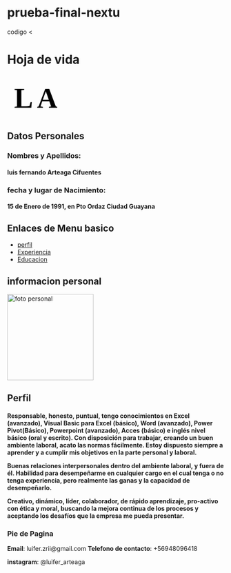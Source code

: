 # prueba-final-nextu
codigo
<<!DOCTYPE html>
<html>
  <head>
    <meta charset="utf-8">
    <h1><title>Hoja de Vida</title></h1>
  </head>
  <body>
      <h1>Hoja de vida</h1>
    <svg width="300" height="100" xmlns="http://www.w3.org/2000/svg" xmlns:svg="http://www.w3.org/2000/svg">
    <!-- Created with SVG-edit - http://svg-edit.googlecode.com/ -->
    <g>
    <title>Layer 1</title>
    <text stroke="#000000" font-weight="bold" transform="matrix(3.2826239585833146,0,0,3.3793103694915767,-356.5951700964972,-878.2413860559462) " xml:space="preserve" text-anchor="middle" font-family="serif" font-size="20" id="svg_1" y="282.38776" x="128.80804" stroke-width="0" fill="#000000">L A</text>
    </g>
    </svg>
  <h2>Datos Personales</h2>
    <h3>Nombres y Apellidos:</h3>
      <h4> luis fernando Arteaga Cifuentes</4>
  <h3>fecha y lugar de Nacimiento:</h3>
      <h4>15 de Enero de 1991, en Pto Ordaz Ciudad Guayana</4>
  <h2>Enlaces de Menu basico</h2>
  <ul>
    <li><a href="#perfil">perfil</a></li>
    <li><a href="Experiencia.html">Experiencia</a></li>
    <li><a href="educacion.html">Educacion</a></li>
  </ul>
  <h2>informacion personal</h2>
  <img src="img/luis.jpeg" alt="foto personal" title="luis arteaga" width="200"/>
  <h2 id="perfil">Perfil</h2>
  <h4>	<p>Responsable, honesto, puntual, tengo conocimientos en Excel (avanzado), Visual Basic para Excel (básico), Word (avanzado), Power Pivot(Básico), Powerpoint (avanzado), Acces (básico) e inglés nivel básico (oral y escrito). Con disposición para trabajar, creando un buen ambiente laboral, acato las normas fácilmente. Estoy dispuesto siempre a aprender y a cumplir mis objetivos en la parte personal y laboral.</p>

  <p>Buenas relaciones interpersonales dentro del ambiente laboral, y fuera de él. Habilidad para desempeñarme en cualquier cargo en el cual tenga o no tenga experiencia, pero realmente las ganas y la capacidad de desempeñarlo.</p>
  <p>Creativo, dinámico, líder, colaborador, de rápido aprendizaje, pro-activo con        ética y moral, buscando la mejora continua de los procesos y aceptando los desafíos que la empresa me pueda presentar.</p></h4>
  <h3>Pie de Pagina</h3>
  <p><strong>Email</strong>: luifer.zrii@gmail.com     <strong>Telefono de contacto</strong>: +56948096418  </p>
  <p><strong>instagram</strong>: @luifer_arteaga</p>
  </body>
</html>
